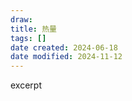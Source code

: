 ```yaml
---
draw:
title: 热量
tags: []
date created: 2024-06-18
date modified: 2024-11-12
---
```


excerpt

<!-- more -->
